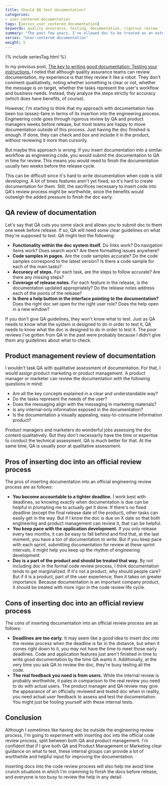 ```yaml
---
title: Should QA test documentation?
categories:
- user-centered-documentation
tags: [series_user_centered_documentation]
keywords: quality assurance, testing, documentation, rigorous review
summary: "The past few years, I've allowed doc to be treated as an external product, separate from the software engineering code. In reality, doc would probably benefit tremendously from a more strict integration with the engineering code review cycles, with the review split between QA and product management."
series: "User-centered documentation"
weight: 5
---
```

{% include seriesTag.html %}

In my previous post, [The key to writing good documentation: Testing your instructions](http://idratherbewriting.com/2015/07/07/testing-your-instructions/), I noted that although quality assurance teams can review documentation, my experience is that they review it like a robot. They don't comment qualitatively, noting whether something is clear or not, whether the message is on target, whether the tasks represent the user's workflow and business needs. Instead, they analyze the steps strictly for accuracy (which does have benefits, of course).

However, I'm starting to think that my approach with documentation has been too laissez-faire in terms of its insertion into the engineering process. Engineering code goes through rigorous review by QA and product managers weeks before release, but most teams are happy to move documentation outside of this process. Just having the doc finished is enough. If done, they can check and box and include it in the product, without reviewing it more than cursorily.

But maybe this approach is wrong. If you insert documentation into a similar workflow as engineering code, you would submit the documentation to QA in time for review. This means you would need to finish the documentation usually two weeks before the release cycle. 

This can be difficult since it's hard to write documentation when code is still developing. A lot of times features aren't yet fixed, so it's hard to create documentation for them. Still, the sacrifices necessary to insert code into QA's review process might be worthwhile, since the benefits would outweigh the added pressure to finish the doc early. 

## QA review of documentation

Let's say that QA cuts you some slack and allows you to submit doc to them one week before release. If so, QA will need some clear guidelines on what they're supposed to test. QA might test the following:

* **Functionality within the doc system itself.** Do links work? Do navigation items work? Does search work? Are there formatting issues anywhere? 
* **Code samples in pages.** Are the code samples accurate? Do the code samples correspond to the latest version? Is there a code sample for each of the main tasks?
* **Accuracy of steps.** For each task, are the steps to follow accurate? Are there any missing steps? 
* **Coverage of release notes.** For each feature in the release, is the documentation updated appropriately? Do the release notes address each of the points of the release?
* **Is there a help button in the interface pointing to the documentation?** Does the right doc set open for the right user role? Does the help open in a new window?

If you don't give QA guidelines, they won't know what to test. Just as QA needs to know what the system is designed to do in order to test it, QA needs to know what the doc is designed to do in order to test it. The poor reviews I've gotten from QA in the past were probably because I didn't give them any guidelines about what to check. 

## Product management review of documentation

I wouldn't task QA with qualitative assessment of documentation. For that, I would assign product marketing or product management. A product manager or marketer can review the documentation with the following questions in mind:

* Are all the key concepts explained in a clear and understandable way?
* Do the tasks represent the needs of the user?
* Does the messaging align with the messaging in marketing materials?
* Is any internal-only information exposed in the documentation?
* Is the documentation a visually appealing, easy-to-consume information product?

Product managers and marketers do wonderful jobs assessing the doc content qualitatively. But they don't necessarily have the time or expertise to conduct the technical assessment. QA is much better for that. At the same time, QA is usually poor at qualitative assessment.

## Pros of inserting doc into an official review process

The pros of inserting documentation into an official engineering review process are as follows:

* **You become accountable to a tighter deadline.** I work best with deadlines, so knowing exactly when documentation is due can be helpful in prompting me to actually get it done. If there's no fixed deadline (except the final release date of the product), other tasks can easily get in the way. But if I know the doc is due on X date so that both engineering and product management can review it, that can be helpful.
* **You keep pace with the application development.** If you only release every two months, it can be easy to fall behind and find that, at the last moment, you have a ton of documentation to write. But if you keep pace with each sprint, submitting documentation for review at these sprint intervals, it might help you keep up the rhythm of engineering development. 
* **Doc is a part of the product and should be treated that way.** By not including doc in the formal code review process, I think documentation tends to get marginalized. If it's not a product, why should people care? But if it is a product, part of the user experience, then it takes on greater importance. Because documentation is an important company product, it should be treated with more rigor in the code review life cycle.

## Cons of inserting doc into an official review process

The cons of inserting documentation into an official review process are as follows:

* **Deadlines are too early.** It may seem like a good idea to insert doc into the review process when the deadline is far in the distance, but when it comes right down to it, you may not have the time to meet those early deadlines. Code and application features just aren't finished in time to write good documentation by the time QA wants it. Additionally, at the very time you ask QA to review the doc, they're busy testing all the code.
* **The real feedback you need is from users.** While the internal review is probably worthwhile, it pales in comparison to the real review you need to do with actual users. The product manager and QA review may give the appearance of an officially reviewed and tested doc when in reality, you need actual user feedback to assess and test the documentation. You might just be fooling yourself with these internal tests.

## Conclusion

Although I sometimes like having doc be outside the engineering review process, I'm going to experiment with inserting doc into the official code review process, split between both QA and product management. I'm confident that if I give both QA and Product Management or Marketing clear guidance on what to test, these internal groups can provide a lot of worthwhile and helpful input for improving the documentation.

Inserting docs into the code review process will also help me avoid time crunch situations in which I'm cramming to finish the docs before release, and everyone is too busy to review the help in any detail.


